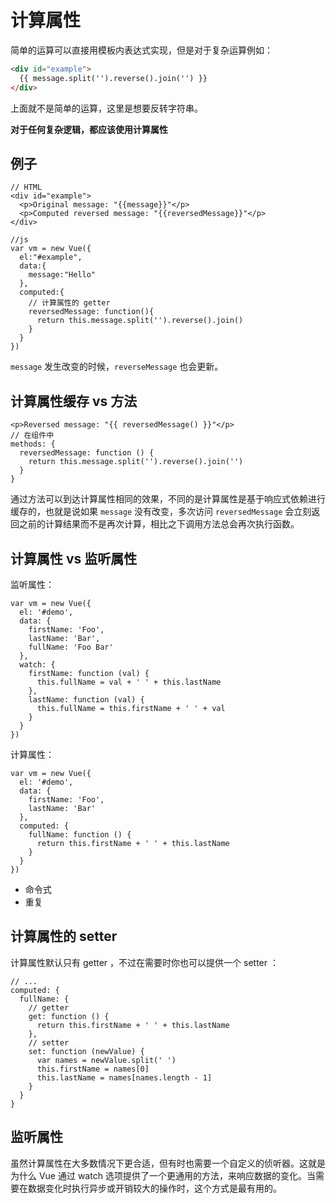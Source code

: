 # 计算属性

简单的运算可以直接用模板内表达式实现，但是对于复杂运算例如：

```html
<div id="example">
  {{ message.split('').reverse().join('') }}
</div>
```

上面就不是简单的运算，这里是想要反转字符串。

**对于任何复杂逻辑，都应该使用计算属性**

## 例子

```
// HTML
<div id="example">
  <p>Original message: "{{message}}"</p>
  <p>Computed reversed message: "{{reversedMessage}}"</p>
</div>

//js
var vm = new Vue({
  el:"#example",
  data:{
    message:"Hello"
  },
  computed:{
    // 计算属性的 getter
    reversedMessage: function(){
      return this.message.split('').reverse().join()
    }
  }
})

```

`message` 发生改变的时候，`reverseMessage` 也会更新。

## 计算属性缓存 vs 方法

```
<p>Reversed message: "{{ reversedMessage() }}"</p>
// 在组件中
methods: {
  reversedMessage: function () {
    return this.message.split('').reverse().join('')
  }
}
```

通过方法可以到达计算属性相同的效果，不同的是计算属性是基于响应式依赖进行缓存的，也就是说如果 `message` 没有改变，多次访问 `reversedMessage` 会立刻返回之前的计算结果而不是再次计算，相比之下调用方法总会再次执行函数。

## 计算属性 vs 监听属性

监听属性：

```
var vm = new Vue({
  el: '#demo',
  data: {
    firstName: 'Foo',
    lastName: 'Bar',
    fullName: 'Foo Bar'
  },
  watch: {
    firstName: function (val) {
      this.fullName = val + ' ' + this.lastName
    },
    lastName: function (val) {
      this.fullName = this.firstName + ' ' + val
    }
  }
})
```

计算属性：

```
var vm = new Vue({
  el: '#demo',
  data: {
    firstName: 'Foo',
    lastName: 'Bar'
  },
  computed: {
    fullName: function () {
      return this.firstName + ' ' + this.lastName
    }
  }
})
```

- 命令式
- 重复

## 计算属性的 setter

计算属性默认只有 getter ，不过在需要时你也可以提供一个 setter ：

```
// ...
computed: {
  fullName: {
    // getter
    get: function () {
      return this.firstName + ' ' + this.lastName
    },
    // setter
    set: function (newValue) {
      var names = newValue.split(' ')
      this.firstName = names[0]
      this.lastName = names[names.length - 1]
    }
  }
}
```

## 监听属性

虽然计算属性在大多数情况下更合适，但有时也需要一个自定义的侦听器。这就是为什么 Vue 通过 watch 选项提供了一个更通用的方法，来响应数据的变化。当需要在数据变化时执行异步或开销较大的操作时，这个方式是最有用的。
